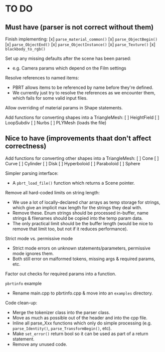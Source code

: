 TO DO
=====

Must have (parser is not correct without them)
----------------------------------------------

Finish implementing:
[x] `parse_material_common()`
[x] `parse_ObjectBegin()`
[x] `parse_ObjectEnd()`
[x] `parse_ObjectInstance()`
[x] `parse_Texture()`
[x] `blackbody_to_rgb()`

Set up any missing defaults after the scene has been parsed:
* e.g. Camera params which depend on the Film settings

Resolve references to named items:
* PBRT allows items to be referenced by name before they're defined.
* We currently just try to resolve the references as we encounter them, which
  fails for some valid input files.

Allow overriding of material params in Shape statements.

Add functions for converting shapes into a TriangleMesh:
[ ] HeightField
[ ] LoopSubdiv
[ ] Nurbs
[ ] PLYMesh (loads the file)


Nice to have (improvements thaat don't affect correctness)
----------------------------------------------------------

Add functions for converting other shapes into a TriangleMesh:
[ ] Cone
[ ] Curve
[ ] Cylinder
[ ] Disk
[ ] Hyperboloid
[ ] Paraboloid
[ ] Sphere

Simpler parsing interface:
* A `pbrt_load_file()` function which returns a Scene pointer.

Remove all hard-coded limits on string length:
* We use a lot of locally-declared char arrays as temp storage for strings,
  which give an implicit max length for the strings they deal with.
* Remove these. Enum strings should be processed in-buffer, name strings &
  filenames should be copied into the temp param data.
* The only practical limit should be the buffer length (would be nice to
  remove that limit too, but not if it reduces performance).

Strict mode vs. permissive mode
* Strict mode errors on unknown statements/parameters, permissive mode ignores
  them.
* Both still error on malformed tokens, missing args & required params, etc.

Factor out checks for required params into a function.

`pbrtinfo` example
* Rename main.cpp to pbrtinfo.cpp & move into an `examples` directory.

Code clean-up:
* Merge the tokenizer class into the parser class.
* Move as much as possible out of the header and into the cpp file.
* Inline all parse_Xxx functions which only do simple processing (e.g.
  `parse_Identity()`, `parse_TransformBegin()`, etc).
* Make `set_error()` return bool so it can be used as part of a return statement.
* Remove any unused code.
